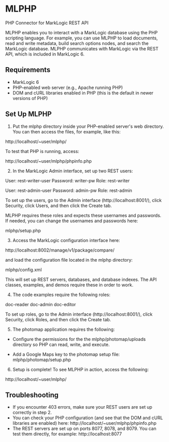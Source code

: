 # MLPHP

PHP Connector for MarkLogic REST API

MLPHP enables you to interact with a MarkLogic database using the PHP scripting
language. For example, you can use MLPHP to load documents, read and write
metadata, build search options nodes, and search the MarkLogic database. MLPHP
communicates with MarkLogic via the REST API, which is included in MarkLogic 6.

## Requirements

* MarkLogic 6
* PHP-enabled web server (e.g., Apache running PHP)
* DOM and cURL libraries enabled in PHP (this is the default in newer versions
of PHP)

## Set Up MLPHP

1. Put the mlphp directory inside your PHP-enabled server's web directory. You
can then access the files, for example, like this:

http://localhost/~user/mlphp/

To test that PHP is running, access:

http://localhost/~user/mlphp/phpinfo.php

2. In the MarkLogic Admin interface, set up two REST users:

User: rest-writer-user
Password: writer-pw
Role: rest-writer

User: rest-admin-user
Password: admin-pw
Role: rest-admin

To set up the users, go to the Admin interface (http://localhost:8001/), click
Security, click Users, and then click the Create tab.

MLPHP requires these roles and expects these usernames and passwords. If
needed, you can change the usernames and passwords here:

mlphp/setup.php

3. Access the MarkLogic configuration interface here:

http://localhost:8002/manage/v1/package/compare/

and load the configuration file located in the mlphp directory:

mlphp/config.xml

This will set up REST servers, databases, and database indexes. The API
classes, examples, and demos require these in order to work.

4. The code examples require the following roles:

doc-reader
doc-admin
doc-editor

To set up roles, go to the Admin interface (http://localhost:8001/), click
Security, click Roles, and then click the Create tab.

5. The photomap application requires the following:

  * Configure the permissions for the the mlphp/photomap/uploads directory so
PHP can read, write, and execute.

  * Add a Google Maps key to the photomap setup file:
mlphp/photomap/setup.php

6. Setup is complete! To see MLPHP in action, access the following:

http://localhost/~user/mlphp/

## Troubleshooting

* If you encounter 403 errors, make sure your REST users are set up correctly
in step 2.
* You can check your PHP configuration (and see that the DOM and cURL
libraries are enabled) here: http://localhost/~user/mlphp/phpinfo.php
* The REST servers are set up on ports 8077, 8078, and 8079. You can test them
directly, for example: http://localhost:8077